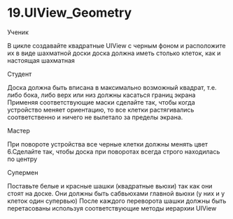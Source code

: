 # 19.UIView_Geometry
Ученик

В цикле создавайте квадратные UIView с черным фоном и расположите их в виде шахматной доски
доска должна иметь столько клеток, как и настоящая шахматная


Студент

Доска должна быть вписана в максимально возможный квадрат, т.е. либо бока, либо верх или низ должны касаться границ экрана
Применяя соответствующие маски сделайте так, чтобы когда устройство меняет ориентацию, то все клетки растягивались соответственно и ничего не вылетало за пределы экрана.


Мастер

При повороте устройства все черные клетки должны менять цвет
6.Сделайте так, чтобы доска при поворотах всегда строго находилась по центру

Супермен

Поставьте белые и красные шашки (квадратные вьюхи) так как они стоят на доске. Они должны быть сабвьюхами главной вьюхи (у них и у клеток один супервью)
После каждого переворота шашки должны быть перетасованы используя соответствующие методы иерархии UIView
